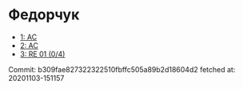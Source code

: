 # Федорчук
- [1: AC](1.md)
- [2: AC](2.md)
- [3: RE 01 (0/4)](3.md)

Commit: b309fae827322322510fbffc505a89b2d18604d2
 fetched at: 20201103-151157
